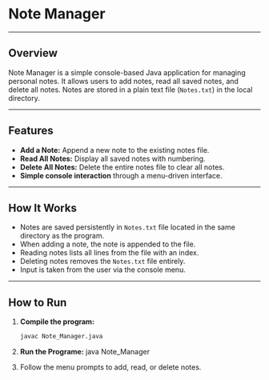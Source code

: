 # Note Manager

---

## Overview

Note Manager is a simple console-based Java application for managing personal notes. It allows users to add notes, read all saved notes, and delete all notes. Notes are stored in a plain text file (`Notes.txt`) in the local directory.

---

## Features

- **Add a Note:** Append a new note to the existing notes file.
- **Read All Notes:** Display all saved notes with numbering.
- **Delete All Notes:** Delete the entire notes file to clear all notes.
- **Simple console interaction** through a menu-driven interface.

---

## How It Works

- Notes are saved persistently in `Notes.txt` file located in the same directory as the program.
- When adding a note, the note is appended to the file.
- Reading notes lists all lines from the file with an index.
- Deleting notes removes the `Notes.txt` file entirely.
- Input is taken from the user via the console menu.

---

## How to Run

1. **Compile the program:**
   ```bash
   javac Note_Manager.java
2. **Run the Programe:**
    java Note_Manager

3. Follow the menu prompts to add, read, or delete notes.
